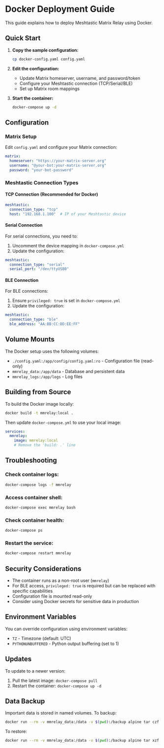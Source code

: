 # Docker Deployment Guide

This guide explains how to deploy Meshtastic Matrix Relay using Docker.

## Quick Start

1. **Copy the sample configuration:**
   ```bash
   cp docker-config.yaml config.yaml
   ```

2. **Edit the configuration:**
   - Update Matrix homeserver, username, and password/token
   - Configure your Meshtastic connection (TCP/Serial/BLE)
   - Set up Matrix room mappings

3. **Start the container:**
   ```bash
   docker-compose up -d
   ```

## Configuration

### Matrix Setup
Edit `config.yaml` and configure your Matrix connection:
```yaml
matrix:
  homeserver: "https://your-matrix-server.org"
  username: "@your-bot:your-matrix-server.org"
  password: "your-bot-password"
```

### Meshtastic Connection Types

#### TCP Connection (Recommended for Docker)
```yaml
meshtastic:
  connection_type: "tcp"
  host: "192.168.1.100"  # IP of your Meshtastic device
```

#### Serial Connection
For serial connections, you need to:
1. Uncomment the device mapping in `docker-compose.yml`
2. Update the configuration:
```yaml
meshtastic:
  connection_type: "serial"
  serial_port: "/dev/ttyUSB0"
```

#### BLE Connection
For BLE connections:
1. Ensure `privileged: true` is set in `docker-compose.yml`
2. Update the configuration:
```yaml
meshtastic:
  connection_type: "ble"
  ble_address: "AA:BB:CC:DD:EE:FF"
```

## Volume Mounts

The Docker setup uses the following volumes:
- `./config.yaml:/app/config/config.yaml:ro` - Configuration file (read-only)
- `mmrelay_data:/app/data` - Database and persistent data
- `mmrelay_logs:/app/logs` - Log files

## Building from Source

To build the Docker image locally:
```bash
docker build -t mmrelay:local .
```

Then update `docker-compose.yml` to use your local image:
```yaml
services:
  mmrelay:
    image: mmrelay:local
    # Remove the 'build: .' line
```

## Troubleshooting

### Check container logs:
```bash
docker-compose logs -f mmrelay
```

### Access container shell:
```bash
docker-compose exec mmrelay bash
```

### Check container health:
```bash
docker-compose ps
```

### Restart the service:
```bash
docker-compose restart mmrelay
```

## Security Considerations

- The container runs as a non-root user (`mmrelay`)
- For BLE access, `privileged: true` is required but can be replaced with specific capabilities
- Configuration file is mounted read-only
- Consider using Docker secrets for sensitive data in production

## Environment Variables

You can override configuration using environment variables:
- `TZ` - Timezone (default: UTC)
- `PYTHONUNBUFFERED` - Python output buffering (set to 1)

## Updates

To update to a newer version:
1. Pull the latest image: `docker-compose pull`
2. Restart the container: `docker-compose up -d`

## Data Backup

Important data is stored in named volumes. To backup:
```bash
docker run --rm -v mmrelay_data:/data -v $(pwd):/backup alpine tar czf /backup/mmrelay-data-backup.tar.gz -C /data .
```

To restore:
```bash
docker run --rm -v mmrelay_data:/data -v $(pwd):/backup alpine tar xzf /backup/mmrelay-data-backup.tar.gz -C /data
```
